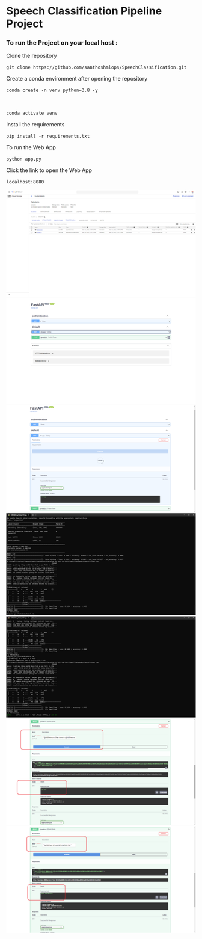 # Speech Classification Pipeline Project

### To run the Project on your local host : 

Clone the repository

    git clone https://github.com/santhoshmlops/SpeechClassification.git
    
Create a conda environment after opening the repository

    conda create -n venv python=3.8 -y
    
 <br/>
    
    conda activate venv
    
    
Install the requirements

    pip install -r requirements.txt
    
    
To run the Web App 
    
    python app.py
    
    
 Click the link to open the Web App
 
    localhost:8080


<img src="https://github.com/santhoshmlops/SpeechClassification/blob/main/hate%20img/gcloud.png" alt="Gcloud">
<img src="https://github.com/santhoshmlops/SpeechClassification/blob/main/hate%20img/fast%201.png" alt="FastAPI">
<img src="https://github.com/santhoshmlops/SpeechClassification/blob/main/hate%20img/train.png" alt="model training">
<img src="https://github.com/santhoshmlops/SpeechClassification/blob/main/hate%20img/model%201.png" alt="model Tuning">
<img src="https://github.com/santhoshmlops/SpeechClassification/blob/main/hate%20img/model%202.png" alt=" model tuning">
<img src="https://github.com/santhoshmlops/SpeechClassification/blob/main/hate%20img/no%20hate.png" alt="No Hate Classification">
<img src="https://github.com/santhoshmlops/SpeechClassification/blob/main/hate%20img/hate.png" alt="Hate Classification">
